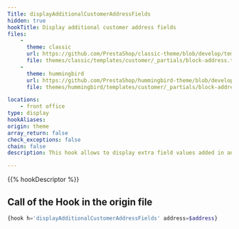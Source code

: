 ```yaml
---
Title: displayAdditionalCustomerAddressFields
hidden: true
hookTitle: Display additional customer address fields
files:
    -
      theme: classic
      url: https://github.com/PrestaShop/classic-theme/blob/develop/templates/customer/_partials/block-address.tpl
      file: themes/classic/templates/customer/_partials/block-address.tpl
    -
      theme: hummingbird
      url: https://github.com/PrestaShop/hummingbird-theme/blob/develop/templates/customer/_partials/block-address.tpl
      file: themes/hummingbird/templates/customer/_partials/block-address.tpl

locations:
    - front office
type: display
hookAliases: 
origin: theme
array_return: false
check_exceptions: false
chain: false
description: This hook allows to display extra field values added in an address form using hook 'additionalCustomerAddressFields'

---
```


{{% hookDescriptor %}}

## Call of the Hook in the origin file

```php
{hook h='displayAdditionalCustomerAddressFields' address=$address}
```
